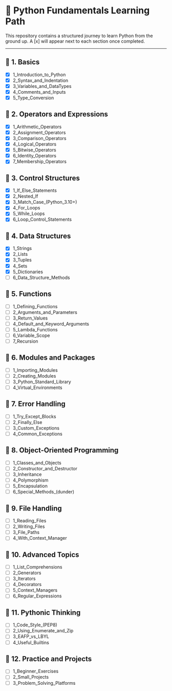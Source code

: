 # 📘 Python Fundamentals Learning Path

This repository contains a structured journey to learn Python from the ground up. A [x] will appear next to each section once completed.

---

## 📂 1. Basics
- [x] 1_Introduction_to_Python
- [x] 2_Syntax_and_Indentation
- [x] 3_Variables_and_DataTypes
- [x] 4_Comments_and_Inputs
- [x] 5_Type_Conversion

## 📂 2. Operators and Expressions
- [x] 1_Arithmetic_Operators
- [x] 2_Assignment_Operators
- [x] 3_Comparison_Operators
- [x] 4_Logical_Operators
- [x] 5_Bitwise_Operators
- [x] 6_Identity_Operators
- [x] 7_Membership_Operators

## 📂 3. Control Structures
- [x] 1_If_Else_Statements
- [x] 2_Nested_If
- [x] 3_Match_Case_(Python_3.10+)
- [x] 4_For_Loops
- [x] 5_While_Loops
- [x] 6_Loop_Control_Statements  <!-- break, continue, pass -->

## 📂 4. Data Structures
- [x] 1_Strings
- [x] 2_Lists
- [x] 3_Tuples
- [x] 4_Sets
- [x] 5_Dictionaries
- [ ] 6_Data_Structure_Methods

## 📂 5. Functions
- [ ] 1_Defining_Functions
- [ ] 2_Arguments_and_Parameters
- [ ] 3_Return_Values
- [ ] 4_Default_and_Keyword_Arguments
- [ ] 5_Lambda_Functions
- [ ] 6_Variable_Scope
- [ ] 7_Recursion

## 📂 6. Modules and Packages
- [ ] 1_Importing_Modules
- [ ] 2_Creating_Modules
- [ ] 3_Python_Standard_Library
- [ ] 4_Virtual_Environments

## 📂 7. Error Handling
- [ ] 1_Try_Except_Blocks
- [ ] 2_Finally_Else
- [ ] 3_Custom_Exceptions
- [ ] 4_Common_Exceptions

## 📂 8. Object-Oriented Programming
- [ ] 1_Classes_and_Objects
- [ ] 2_Constructor_and_Destructor
- [ ] 3_Inheritance
- [ ] 4_Polymorphism
- [ ] 5_Encapsulation
- [ ] 6_Special_Methods_(dunder)

## 📂 9. File Handling
- [ ] 1_Reading_Files
- [ ] 2_Writing_Files
- [ ] 3_File_Paths
- [ ] 4_With_Context_Manager

## 📂 10. Advanced Topics
- [ ] 1_List_Comprehensions
- [ ] 2_Generators
- [ ] 3_Iterators
- [ ] 4_Decorators
- [ ] 5_Context_Managers
- [ ] 6_Regular_Expressions

## 📂 11. Pythonic Thinking
- [ ] 1_Code_Style_(PEP8)
- [ ] 2_Using_Enumerate_and_Zip
- [ ] 3_EAFP_vs_LBYL
- [ ] 4_Useful_Builtins

## 📂 12. Practice and Projects
- [ ] 1_Beginner_Exercises
- [ ] 2_Small_Projects
- [ ] 3_Problem_Solving_Platforms
